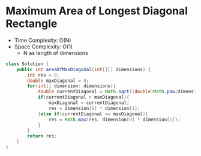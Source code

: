 # Maximum Area of Longest Diagonal Rectangle

- Time Complexity: O(N)
- Space Complexity: O(1)
  - N as length of dimensions

```java
class Solution {
    public int areaOfMaxDiagonal(int[][] dimensions) {
        int res = 0;
        double maxDiagonal = 0;
        for(int[] dimension: dimensions){
            double currentDiagonal = Math.sqrt((double)Math.pow(dimension[0], 2) + (double)Math.pow(dimension[1], 2));
            if(currentDiagonal > maxDiagonal){
                maxDiagonal = currentDiagonal;
                res = dimension[0] * dimension[1];
            }else if(currentDiagonal == maxDiagonal){
                res = Math.max(res, dimension[0] * dimension[1]);
            }
        }
        return res;
    }
}
```
